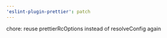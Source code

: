 ```yaml
---
'eslint-plugin-prettier': patch
---
```


chore: reuse prettierRcOptions instead of resolveConfig again
